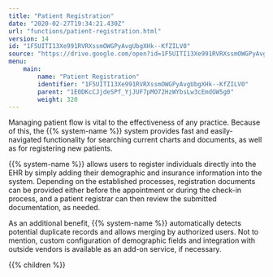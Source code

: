 ```yaml
---
title: "Patient Registration"
date: "2020-02-27T19:34:21.430Z"
url: "functions/patient-registration.html"
version: 14
id: "1F5UITI13Xe991RVRXssmOWGPyAvgUbgXHk--KfZILV0"
source: "https://drive.google.com/open?id=1F5UITI13Xe991RVRXssmOWGPyAvgUbgXHk--KfZILV0"
menu:
    main:
        name: "Patient Registration"
        identifier: "1F5UITI13Xe991RVRXssmOWGPyAvgUbgXHk--KfZILV0"
        parent: "1E0DKcCJjdeSPf_YjJUF7pMO72HzWYbsLw3cEmdGW5g0"
        weight: 320
---
```









Managing patient flow is vital to the effectiveness of any practice. Because of this, the {{% system-name %}} system provides fast and easily-navigated functionality for searching current charts and documents, as well as for registering new patients.

{{% system-name %}} allows users to register individuals directly into the EHR by simply adding their demographic and insurance information into the system. Depending on the established processes, registration documents can be provided either before the appointment or during the check-in process, and a patient registrar can then review the submitted documentation, as needed.

As an additional benefit, {{% system-name %}} automatically detects potential duplicate records and allows merging by authorized users. Not to mention, custom configuration of demographic fields and integration with outside vendors is available as an add-on service, if necessary.







{{% children %}}

